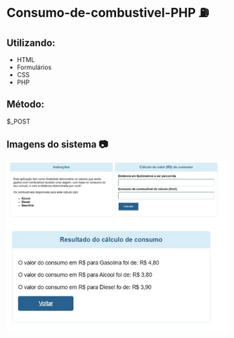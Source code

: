 # Consumo-de-combustivel-PHP ⛽️ 

## Utilizando:
- HTML 
- Formulários
- CSS
- PHP

## Método:
$_POST

## Imagens do sistema 📷
![](Inicial.JPG)
![](Resultado.JPG)


